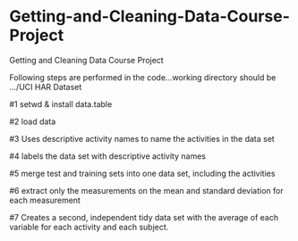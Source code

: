 # Getting-and-Cleaning-Data-Course-Project
Getting and Cleaning Data Course Project

Following steps are performed in the code...working directory should be .../UCI HAR Dataset

#1 setwd & install data.table

#2 load data

#3 Uses descriptive activity names to name the activities in the data set

#4 labels the data set with descriptive activity names

#5 merge test and training sets into one data set, including the activities

#6 extract only the measurements on the mean and standard deviation for each measurement

#7 Creates a second, independent tidy data set with the average of each variable for each activity and each subject.
